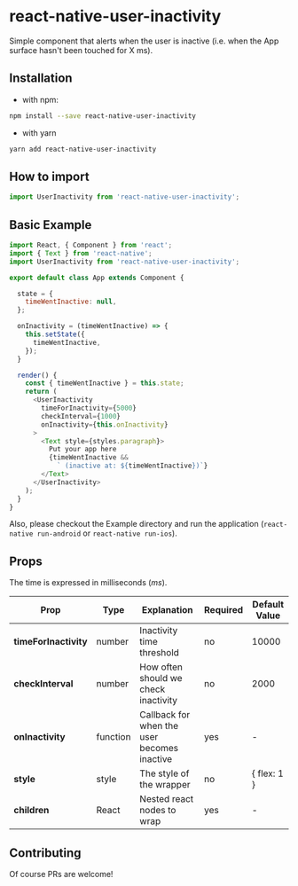 # react-native-user-inactivity
Simple component that alerts when the user is inactive (i.e. when the App surface hasn't been touched for X ms).

## Installation
- with npm:
```sh
npm install --save react-native-user-inactivity
```

- with yarn
```sh
yarn add react-native-user-inactivity
```

## How to import
```js
import UserInactivity from 'react-native-user-inactivity';
```

## Basic Example
```js
import React, { Component } from 'react';
import { Text } from 'react-native';
import UserInactivity from 'react-native-user-inactivity';

export default class App extends Component {

  state = {
    timeWentInactive: null,
  };

  onInactivity = (timeWentInactive) => {
    this.setState({
      timeWentInactive,
    });
  }

  render() {
    const { timeWentInactive } = this.state;
    return (
      <UserInactivity
        timeForInactivity={5000}
        checkInterval={1000}
        onInactivity={this.onInactivity}
      >
        <Text style={styles.paragraph}>
          Put your app here
          {timeWentInactive &&
            ` (inactive at: ${timeWentInactive})`}
        </Text>
      </UserInactivity>
    );
  }
}
```

Also, please checkout the Example directory and run the application (`react-native run-android` or `react-native run-ios`).

## Props
The time is expressed in milliseconds (*ms*).

| Prop                  | Type     | Explanation                                 | Required | Default Value |
| --------------------- |--------- | ------------------------------------------- | -------- | ------------- |
| **timeForInactivity** | number   | Inactivity time threshold                   | no       | 10000         |
| **checkInterval**     | number   | How often should we check inactivity        | no       | 2000          |
| **onInactivity**      | function | Callback for when the user becomes inactive | yes      | -             |
| **style**             | style    | The style of the wrapper                    | no       | { flex: 1 }   |
| **children**          | React    | Nested react nodes to wrap                  | yes      | -             |

## Contributing
Of course PRs are welcome!
